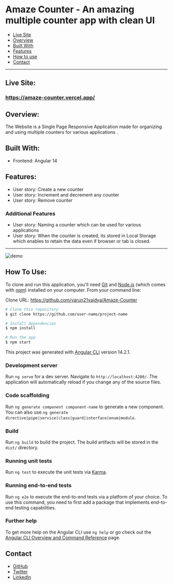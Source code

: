 # Amaze Counter - An amazing multiple counter app with clean UI

- [Live Site](#live-site)
- [Overview](#overview)
- [Built With](#built-with)
- [Features](#features)
- [How to use](#how-to-use)
- [Contact](#contact)

---

## Live Site:
 ### https://amaze-counter.vercel.app/

## Overview:

The Website is a Single Page Responsive Application made for organizing and using multiple counters for various applications .


## Built With:

- Frontend: Angular 14
  
## Features:

- User story: Create a new counter
- User story: Increment and decrement any counter
- User story: Remove counter

### Additional Features
- User story: Naming a counter which can be used for various applications
- User story: When the counter is created, its stored in Local Storage which enables to retain the data even if browser or tab is closed.
  
---
![demo](https://github.com/varun21vaidya/Amaze-Counter/assets/65745841/92d482ca-5c35-43e5-9490-6c8a13cceb39)

## How To Use:
To clone and run this application, you'll need [Git](https://git-scm.com) and [Node.js](https://nodejs.org/en/download/) (which comes with [npm](http://npmjs.com)) installed on your computer. From your command line:

Clone URL: https://github.com/varun21vaidya/Amaze-Counter


```bash
# Clone this repository
$ git clone https://github.com/user-name/project-name

# Install dependencies
$ npm install

# Run the app
$ npm start
```

This project was generated with [Angular CLI](https://github.com/angular/angular-cli) version 14.2.1.

### Development server

Run `ng serve` for a dev server. Navigate to `http://localhost:4200/`. The application will automatically reload if you change any of the source files.

### Code scaffolding

Run `ng generate component component-name` to generate a new component. You can also use `ng generate directive|pipe|service|class|guard|interface|enum|module`.

### Build

Run `ng build` to build the project. The build artifacts will be stored in the `dist/` directory.

### Running unit tests

Run `ng test` to execute the unit tests via [Karma](https://karma-runner.github.io).

### Running end-to-end tests

Run `ng e2e` to execute the end-to-end tests via a platform of your choice. To use this command, you need to first add a package that implements end-to-end testing capabilities.

### Further help

To get more help on the Angular CLI use `ng help` or go check out the [Angular CLI Overview and Command Reference](https://angular.io/cli) page.


## Contact

- [GitHub](https://github.com/varun21vaidya)
- [Twitter](https://twitter.com/Varun21vaidya)
- [LinkedIn](https://www.linkedin.com/in/varunvvaidya)


